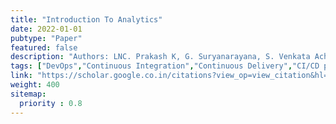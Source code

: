 ```yaml
---
title: "Introduction To Analytics"
date: 2022-01-01
pubtype: "Paper"
featured: false
description: "Authors: LNC. Prakash K, G. Suryanarayana, S. Venkata Achuta Rao"
tags: ["DevOps","Continuous Integration","Continuous Delivery","CI/CD pipelines","agile","Culture"]
link: "https://scholar.google.co.in/citations?view_op=view_citation&hl=en&user=PvxaIVsAAAAJ&cstart=20&pagesize=80&citation_for_view=PvxaIVsAAAAJ:_kc_bZDykSQC"
weight: 400
sitemap:
  priority : 0.8
---
```




